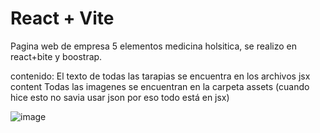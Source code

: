 # React + Vite

Pagina web de empresa 5 elementos medicina holsitica, se realizo en react+bite y boostrap.

contenido:
  El texto de todas las tarapias se encuentra en los archivos jsx content
  Todas las imagenes se encuentran en la carpeta assets (cuando hice esto no savia usar json por eso
  todo está en jsx)

![image](https://github.com/SimuladorDeFarm/Pagina_5elementos/assets/83795131/8189423a-91a5-4fca-9282-c3391ee06d7d)
